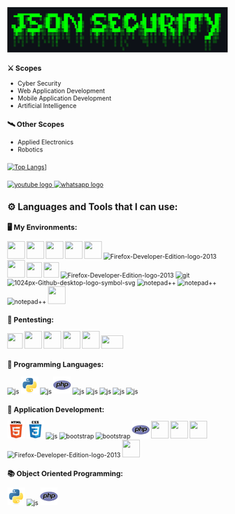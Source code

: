<img src="https://github.com/JsonSecurity/Images/blob/main/all/logogit.png" />
<!-------------------------------------------------------------->
<h3 align="left">⚔️ Scopes</h3>
<ul>
  <li>Cyber Security</li>
  <li>Web Application Development</li>
  <li>Mobile Application Development</li>
  <li>Artificial Intelligence</li>
</ul>
<h3 align="left">🛰️ Other Scopes</h3>
<ul>
  <li>Applied Electronics</li>
  <li>Robotics</li>
</ul>

###

[![Top Langs](https://github-readme-stats.vercel.app/api/top-langs/?username=jsonsecurity&layout=compact&theme=dracula&custom_title=Programming)](https://github.com/anuraghazra/github-readme-stats)]

###

<div align="left">
  <a href="https://www.youtube.com/@JsonSecurity">
    <img src="https://img.shields.io/static/v1?message=Youtube&logo=youtube&label=&color=FF0000&logoColor=white&labelColor=&style=for-the-badge" height="35" alt="youtube logo"  />
  </a>
  <a href="https://whatsapp.com/channel/0029Va6qCz35kg78isPUyb0x">
    <img src="https://img.shields.io/static/v1?message=Whatsapp&logo=whatsapp&label=&color=00bd9d&logoColor=white&labelColor=&style=for-the-badge" height="35" alt="whatsapp logo"  />
  </a> 
</div>

###

<!-------------------------------------------------------------->
<h2 align="left">⚙️ Languages and Tools that I can use:</h2>
<!-------------------------------------------------------------->

<h3 align="left">🖥️ My Environments:</h3>

<div>
  <img src="https://seeklogo.com/images/K/kali-linux-logo-AED181186E-seeklogo.com.png" width="40px" height="40px" border="0" decora/>
  <img src="https://styles.redditmedia.com/t5_3jxys/styles/communityIcon_z9jsfziqpdac1.jpg?format=pjpg&s=4ded88935752780a668f7d11d20062d99c780ba9" width="40px" height="40px" border="0" decora/>
  <img src="https://upload.wikimedia.org/wikipedia/commons/d/d5/Virtualbox_logo.png" width="40px" height="40px" border="0" decora/>
  <img width="40px" height="40px" src="https://www.sublimehq.com/images/sublime_text.png" border="0"/>
  <img width="40px" height="40px" src="https://static-00.iconduck.com/assets.00/visual-studio-code-icon-2048x2026-9ua8vqiy.png" border="0"/>
  <img src="https://upload.wikimedia.org/wikipedia/commons/thumb/c/c1/Android_Studio_icon_%282023%29.svg/480px-Android_Studio_icon_%282023%29.svg.png" alt="Firefox-Developer-Edition-logo-2013" height="40" width="40" border="0">
  <img  width="40px" height="40px" src="https://avatars.githubusercontent.com/u/33467679"/>
  <img  width="35px" height="35px" src="https://cdn.iconscout.com/icon/free/png-256/free-kaggle-3521526-2945029.png"/>
  <img  width="35px" height="35px" src="https://avatars.githubusercontent.com/u/15658638"/>
  <img src="https://i.ibb.co/NrCpW5N/Firefox-Developer-Edition-logo-2013.png" alt="Firefox-Developer-Edition-logo-2013" height="40" width="40" border="0">
  <img src="https://www.vectorlogo.zone/logos/git-scm/git-scm-icon.svg" alt="git" width="40" height="40"/> 
  <img src="https://i.ibb.co/7KZpZkL/1024px-Github-desktop-logo-symbol-svg.png" height="40" width="40" alt="1024px-Github-desktop-logo-symbol-svg" border="0">
  <img src="https://www.arduino.cc/wiki/370832ed4114dd35d498f2f449b4781e/arduino.svg" width="auto" height="40px" alt="notepad++" border="0">
  <img src="https://cdn.freebiesupply.com/logos/thumbs/2x/raspberry-pi-logo.png" width="auto" height="40px" alt="notepad++" border="0">
  <img src="https://upload.wikimedia.org/wikipedia/commons/thumb/5/57/Geogebra.svg/150px-Geogebra.svg.png" width="auto" height="40px" alt="notepad++" border="0">
  <img  width="40px" height="40px" src="https://www.latex-project.org/about/logos/latex-project-logo_288x288.svg"/>
</div>
<!-------------------------------------------------------------->
<h3 align="left">🎣 Pentesting:</h3>
<div>
  <img width="35px" height="35px" src="https://miro.medium.com/v2/resize:fit:720/format:webp/1*KMYIE0A-u-DhaMm9N2ImlA.png"/>
  <img width="40px" height="40px" src="https://avatars.githubusercontent.com/u/31746234?s=200&v=4"/>
  <img width="40px" height="40px" src="https://styles.redditmedia.com/t5_3ielc/styles/communityIcon_3bj2qe3pois31.png"/>
  <img width="40px" height="40px" src="https://asset.brandfetch.io/idHnSFcYKj/idj4y8Dz-_.png"/>
  <img width="40px" height="40px" src="https://www.exploit-db.com/images/spider-white.png"/>
  <img src="https://upload.wikimedia.org/wikipedia/commons/e/ea/Docker_%28container_engine%29_logo_%28cropped%29.png" width="50" height="30"/> 
</div>
<!-------------------------------------------------------------->
<h3 align="left">🦖 Programming Languages:</h3>
<div>
  <img src="https://runcode-app-public.s3.amazonaws.com/images/bash-shell-script-online-editor-compiler.original.png" alt="js" width="40" height="40"/> 
  <img src="https://raw.githubusercontent.com/devicons/devicon/master/icons/python/python-original.svg" alt="python" width="40" height="40"/>
  <img src="https://avatars.githubusercontent.com/u/1609975" alt="js" width="40" height="40"/> 
  <img src="https://raw.githubusercontent.com/devicons/devicon/master/icons/php/php-original.svg" alt="php" width="40" height="40"/> 
  <img src="https://seeklogo.com/images/J/javascript-logo-8892AEFCAC-seeklogo.com.png" alt="js" width="31" height="31"/> 
  <img src="https://brandslogos.com/wp-content/uploads/images/large/java-logo-1.png" alt="js" width="40" height="40"/> 
  <img src="https://upload.wikimedia.org/wikipedia/commons/1/19/C_Logo.png" alt="js" width="40" height="40"/> 
  <img src="https://upload.wikimedia.org/wikipedia/commons/3/32/C%2B%2B_logo.png" alt="js" width="40" height="40"/> 
  <img src="https://upload.wikimedia.org/wikipedia/commons/thumb/c/cf/Lua-Logo.svg/600px-Lua-Logo.svg.png?20150107024942" alt="js" width="40" height="40"/> 
</DIV>
<!-------------------------------------------------------------->
<h3 align="left">🧱 Application Development:</h3>
<div>
          <img src="https://raw.githubusercontent.com/devicons/devicon/master/icons/html5/html5-original-wordmark.svg" alt="html5" width="40" height="40"/>
          <img src="https://raw.githubusercontent.com/devicons/devicon/master/icons/css3/css3-original-wordmark.svg" alt="css3" width="40" height="40"/>
          <img src="https://seeklogo.com/images/J/javascript-logo-8892AEFCAC-seeklogo.com.png" alt="js" width="31" height="31"/>
          <img src="https://getbootstrap.com/docs/5.3/assets/brand/bootstrap-logo-shadow.png" alt="bootstrap" width="50" height="40"/>
          <img src="https://seeklogo.com/images/J/jquery-logo-CFE6ECE363-seeklogo.com.png" alt="bootstrap" width="35" height="35"/>
          <img src="https://raw.githubusercontent.com/devicons/devicon/master/icons/php/php-original.svg" alt="php" width="40" height="40"/>
          <img src="https://cdn.icon-icons.com/icons2/1381/PNG/512/mysqlworkbench_93532.png" width="40" height="40"/>
          <img src="https://www.geekandjob.com/uploads/wiki/43b8c92d2a8fcd2a95ae6bf30c18494dae92467a.png" width="40" height="40"/>
          <img src="https://static-00.iconduck.com/assets.00/mariadb-icon-512x340-txozryr2.png" width="40" height="40"/>
          <img src="https://avatars.githubusercontent.com/u/14101776" alt="Firefox-Developer-Edition-logo-2013" height="40" width="40" border="0">
          <img src="https://flet.dev/img/logo.svg" height="40" width="40" border="0">
</div>
<!-------------------------------------------------------------->
<h3 align="left">📚 Object Oriented Programming:</h3>
<div>
  <img src="https://raw.githubusercontent.com/devicons/devicon/master/icons/python/python-original.svg" alt="python" width="40" height="40"/>
  <img src="https://brandslogos.com/wp-content/uploads/images/large/java-logo-1.png" alt="js" width="40" height="40"/> 
  <img src="https://raw.githubusercontent.com/devicons/devicon/master/icons/php/php-original.svg" alt="php" width="40" height="40"/> 
</div>
<!------------------------------------------------------------
<h3>📓 Extra:</h3>
<div>
  <img src="https://i.ibb.co/hWbmstm/pngwing-com.png" alt="microsoft-powerpoint" width="auto" height="40" border="0">
  <img src="https://i.ibb.co/P9qktLw/pngwing-com-1.png" width="auto" height="40" alt="Excel" border="0">
  <img src="https://i.ibb.co/1vHDj4d/pngwing-com-2.png" width="auto" height="40" alt="microsoft-word-document" border="0">
</div>
-->
